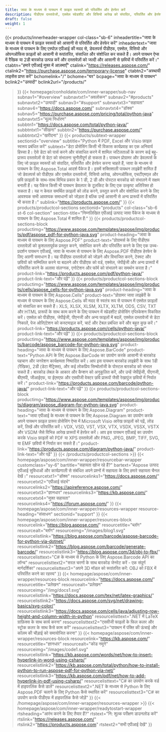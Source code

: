 ```yaml
---
title: जावा के माध्यम से पायथन में फ़ाइल स्वरूपों को परिवर्तित और हेरफेर करें
description: पीडीएफ दस्तावेजों, एक्सेल स्प्रेडशीट और विसियो आरेख को संपादित, परिवर्तित और हेरफेर करें, या एस्पोज़ एपीआई के साथ जावा के माध्यम से पायथन में 1डी और 2डी बारकोड उत्पन्न करें।
draft: false
weight: 1
---
```

{{< products/innerheader-wrapper col-class="sb-6"
  inheadertitle="जावा के माध्यम से पायथन में फ़ाइल स्वरूपों को आसानी से परिवर्तित और हेरफेर करें"
  inheadertext="जावा के माध्यम से पायथन के लिए एस्पोज़ एपीआई की मदद से, डेवलपर्स पीडीएफ, एक्सेल, विसियो और ओपनऑफिस फ़ाइलों को आसानी से रूपांतरित, संसाधित और संशोधित कर सकते हैं। अपने पायथन ऐप्स में रैखिक या 2डी बारकोड उत्पन्न करें और दस्तावेज़ों को जल्दी और आसानी से छवियों में परिवर्तित करें।"
  ctabtn="हमारे एपीआई मुफ़्त में आज़माएँ"
  ctalink="https://releases.aspose.com/"
  ctalink2="https://purchase.aspose.com/temporary-license"
  ctabtn2="अस्थायी लाइसेंस प्राप्त करें"
  bchomelink="/"
  bchome="घर"
  bcpage="जावा के माध्यम से पायथन"
  bclink2="उत्पादों"
  bclink2url="/products/"
  >}}
  {{< homepage/conholdate/com/inner-wrapper/sub-nav 
subnav1="#overview"
subnavtxt1="अवलोकन" 
subnav2="#products"
subnavtxt2="उत्पादों" 
subnav3="#support"
subnavtxt3="सहायता" 
subnav4="https://docs.aspose.com/"
subnavtxt4="डॉक्स" 
subnav5="https://purchase.aspose.com/pricing/total/python-java"
subnavtxt5="मूल्य निर्धारण" 
subbtn1="https://docs.aspose.com/total/python-java/"
subbtntxt1="सीखना"
subbtn2="https://purchase.aspose.com/"
subbtntxt2="खरीदना"
>}}
   {{< products/subtext-wrapper sectionid="overview" 
   subtitle="Python में PDF, Excel और Visio फ़ाइल स्वरूप प्रबंधित करें"
   subtext="डेटा प्रोसेसिंग किसी भी विकास कार्यप्रवाह का एक अनिवार्य हिस्सा है। ऐसे डेटा को पार्स करने और संसाधित करने में शामिल जटिलताओं के कारण कई बहु-प्रारूप दस्तावेज़ों से डेटा को संभालना चुनौतीपूर्ण हो सकता है। पायथन प्रोग्रामर और डेवलपर्स के लिए जो फ़ाइल स्वरूपों को संपादित, परिवर्तित और हेरफेर करना चाहते हैं, जावा के माध्यम से पायथन के लिए Aspose.Total आदर्श पैकेज है। इसमें शक्तिशाली पायथन लाइब्रेरी शामिल हैं जो डेवलपर्स को पीडीएफ और एक्सेल दस्तावेजों, विसियो आरेख, ओपनऑफिस, एचटीएमएल और छवि फ़ाइलों के साथ-साथ विभिन्न प्रकार के 1 डी, 2 डी और पोस्टल बारकोड को संभालने में सक्षम बनाती हैं। यह पैकेज किसी भी पायथन डेवलपर के टूलकिट के लिए एक उत्कृष्ट अतिरिक्त हो सकता है। यह न केवल समर्थित फ़ाइलों को लोड करने, प्रस्तुत करने और संशोधित करने के लिए आवश्यक सभी आवश्यक समाधानों को जोड़ता है बल्कि उन्हें आसानी से अन्य प्रारूपों में परिवर्तित भी करता है।"
   sublink="https://products.aspose.com/"
   >}} 
{{< products/productcol-sections
sectionid="products" 
col-class="sb-6 st-6 col-section"
section-title="निम्नलिखित एपीआई उत्पाद जावा पैकेज के माध्यम से पायथन के लिए Aspose.Total में शामिल हैं:"
>}}
{{< products/productcol-sections-block
productimg="https://www.aspose.com/templates/aspose/img/products/pdf/aspose_pdf-for-python-java.svg"
product-heading="जावा के माध्यम से पायथन के लिए Aspose.PDF"
product-text="प्रोग्रामर्स के लिए पीडीएफ दस्तावेज़ों को कुशलतापूर्वक प्रस्तुत करने, संशोधित करने और परिवर्तित करने के लिए एक उच्च-प्रदर्शन पायथन एपीआई, जावा के माध्यम से पायथन के लिए Aspose.PDF पीडीएफ हेरफेर के लिए अग्रणी समाधान है। यह पीडीएफ दस्तावेज़ों को जोड़ने और विभाजित करने, टेक्स्ट और छवियों को सम्मिलित करने या बदलने और पीडीएफ को वर्ड, एक्सेल, जेपीईजी और अन्य प्रारूपों में परिवर्तित करने के अलावा संलग्नक, एनोटेशन और फॉर्म को संभालने का समर्थन करता है।"
product-link="https://products.aspose.com/pdf/python-java/"
product-link-text="और पढ़ें"
>}}
{{< products/productcol-sections-block
productimg="https://www.aspose.com/templates/aspose/img/products/cells/aspose_cells-for-python-java.svg"
product-heading="जावा के माध्यम से पायथन के लिए Aspose.Cells"
product-text="प्रोग्रामर जावा लाइब्रेरी के माध्यम से पायथन के लिए Aspose.Cells की मदद से स्वतंत्र रूप से पायथन में एक्सेल फ़ाइलों को संसाधित कर सकते हैं। XLS, XLSX, XLSM, XLTX, XLTM, ODS, CSV, TXT और HTML प्रारूपों के साथ काम करने के लिए पायथन में स्प्रेडशीट प्रोसेसिंग एप्लिकेशन विकसित करें। एक्सेल को पीडीएफ, जेपीईजी, पीएनजी और अन्य फाइलों में बदलें, एक्सेल दस्तावेजों से डेटा निकालें, पेज ओरिएंटेशन को कस्टमाइज़ करें, चार्ट और टेबल प्रबंधित करें और बहुत कुछ करें।"
product-link="https://products.aspose.com/cells/python-java/"
product-link-text="और पढ़ें"
>}}
{{< products/productcol-sections-block
productimg="https://www.aspose.com/templates/aspose/img/products/barcode/aspose_barcode-for-python-java.svg"
product-heading="जावा के माध्यम से पायथन के लिए Aspose.BarCode"
product-text="Python API के लिए Aspose.BarCode का उपयोग करके आसानी से बारकोड पहचान और जनरेशन कार्यक्षमता निष्पादित करें। आप इस पायथन बारकोड लाइब्रेरी के साथ 1डी (रैखिक), 2डी (डेटा मैट्रिक्स), और कई लोकप्रिय सिम्बोलॉजी के पोस्टल बारकोड को संभाल सकते हैं। बारकोड लेबल के आकार और कैप्शन को अनुकूलित करें, और उन्हें जेपीईजी, पीएनजी, बीएमपी, जीआईएफ, या ईएमएफ और एसवीजी वेक्टर छवि प्रारूपों जैसी रेखापुंज छवियों में निर्यात करें।"
product-link="https://products.aspose.com/barcode/python-java/"
product-link-text="और पढ़ें"
>}}
{{< products/productcol-sections-block
productimg="https://www.aspose.com/templates/aspose/img/products/diagram/aspose_diagram-for-python-java.svg"
product-heading="जावा के माध्यम से पायथन के लिए Aspose.Diagram"
product-text="जावा एपीआई के माध्यम से पायथन के लिए Aspose.Diagram का उपयोग करके अपने पायथन फ़ाइल प्रारूप प्रोसेसिंग ऐप्स में Microsoft Visio आरेख फ़ाइलों को पढ़ें, लोड करें, लिखें और परिवर्तित करें। VDX, VSD, VST, VSX, VTX, VSDX, VSSX, VSTX और VSDM जैसे विभिन्न आरेख प्रारूपों में हेरफेर करें। आप इस पायथन एपीआई का उपयोग करके Visio फ़ाइलों को PDF या XPS दस्तावेज़ों और PNG, JPEG, BMP, TIFF, SVG, या EMF छवियों में निर्यात कर सकते हैं।"
product-link="https://products.aspose.com/diagram/python-java/"
product-link-text="और पढ़ें"
>}}
{{< /products/productcol-sections >}}
{{< homepage/aspose/com/inner-wrapper/resourcebar-wrapper
customclass="sy-6"
bartitle="सहायता खोज रहे हैं?"
bartext="Aspose उत्पाद एपीआई सुविधाओं और कार्यप्रणाली से संबंधित अपने प्रश्नों में सहायता के लिए हमारे सहायता चैनल देखें।"
resourcetxt1="डॉक्स"
resourcelinks1="https://docs.aspose.com/"
resourcetxt2="एपीआई संदर्भ"
resourcelinks2="https://apireference.aspose.com/"
resourcetxt3="ज्ञानधार"
resourcelinks3="https://kb.aspose.com/"
resourcetxt4="मुफ़्त सहायता"
resourcelinks4="https://forum.aspose.com/"
>}}
{{< homepage/aspose/com/inner-wrapper/resources-wrapper
resource-heading="संसाधन"
sectionid="support"
>}}
{{< homepage/aspose/com/inner-wrapper/resources-block
resourcelink="https://blog.aspose.com/"
resourcetitle="ब्लॉग"
resourcealt="ब्लॉग"
resourceimg="/images/blog1.svg"
resourcelistlink="https://blog.aspose.com/barcode/aspose-barcode-for-python-via-dotnet/"
resourcelistlink2="https://blog.aspose.com/barcode/generate-barcode/"
resourcelistlink3="https://blog.aspose.com/3d/obj-to-fbx/"
resourcelisttext="C# के माध्यम से Python के लिए Aspose.Barcode API का लॉन्च"
resourcelisttext2="सरल चरणों के साथ बारकोड जेनरेट करें - एक संपूर्ण मार्गदर्शिका"
resourcelisttext3="अपने 3D मॉडल को रूपांतरित करें: OBJ को FBX में परिवर्तित करने का रहस्य"
>}}
{{< homepage/aspose/com/inner-wrapper/resources-block
resourcelink="https://docs.aspose.com/"
resourcetitle="प्रलेखन"
resourcealt="प्रलेखन"
resourceimg="/img/docs1.svg"
resourcelistlink="https://docs.aspose.com/tex/net/latex-graphics/"
resourcelistlink2="https://docs.aspose.com/svg/net/drawing-basics/svg-color/"
resourcelistlink3="https://docs.aspose.com/cells/java/adjusting-row-height-and-column-width-in-python"
resourcelisttext=".NET में LaTeX ग्राफ़िक्स के साथ कार्य करना"
resourcelisttext2="एसवीजी फाइलों के फिल कलर और स्ट्रोक कलर के साथ कैसे काम करें"
resourcelisttext3="पायथन में पंक्ति की ऊंचाई और कॉलम की चौड़ाई को समायोजित करना"
>}}
{{< homepage/aspose/com/inner-wrapper/resources-block
resourcelink="https://kb.aspose.com/"
resourcetitle="ज्ञानधार"
resourcealt="कोड नमूने"
resourceimg="/images/code1.svg"
resourcelistlink="https://kb.aspose.com/words/net/how-to-insert-hyperlink-in-word-using-csharp/"
resourcelistlink2="https://kb.aspose.com/total/python/how-to-install-python-to-run-aspose-pdf-for-python-via-net/"
resourcelistlink3="https://kb.aspose.com/pdf/net/how-to-add-hyperlink-in-pdf-using-csharp/"
resourcelisttext="C# का उपयोग करके वर्ड में हाइपरलिंक कैसे डालें"
resourcelisttext2=".NET के माध्यम से Python के लिए Aspose.PDF चलाने के लिए Python कैसे स्थापित करें"
resourcelisttext3="C# का उपयोग करके पीडीएफ में हाइपरलिंक कैसे जोड़ें"
>}}
{{< /homepage/aspose/com/inner-wrapper/resources-wrapper >}}
{{< homepage/aspose/com/inner-wrapper/readytostart-wrapper
rtsheading="आरंभ करने के लिए तैयार हैं?"
rtstext="नि: शुल्क परीक्षण डाउनलोड करें"
rtslink="https://releases.aspose.com/"
rtslink2="https://products.aspose.com"
rtstext2="सभी एपीआई देखें"
>}}
